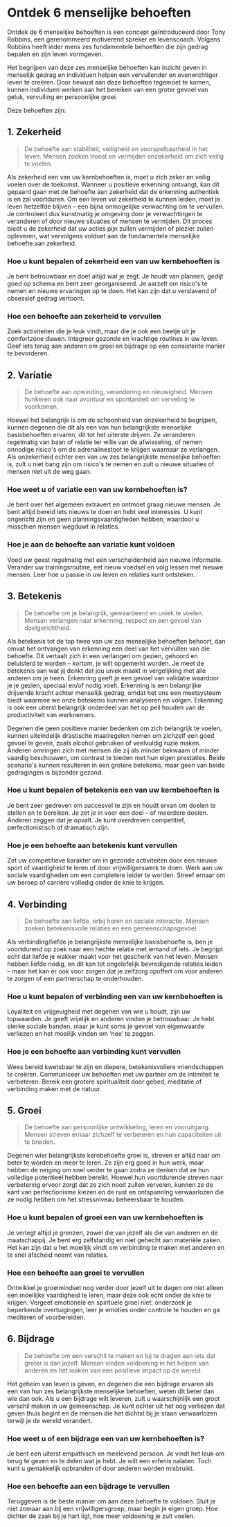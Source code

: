 # Ontdek 6 menselijke behoeften

Ontdek de 6 menselijke behoeften is een concept geïntroduceerd door Tony Robbins, een gerenommeerd motiverend spreker en levenscoach. Volgens Robbins heeft ieder mens zes fundamentele behoeften die zijn gedrag bepalen en zijn leven vormgeven.

Het begrijpen van deze zes menselijke behoeften kan inzicht geven in menselijk gedrag en individuen helpen een vervullender en evenwichtiger leven te creëren. Door bewust aan deze behoeften tegemoet te komen, kunnen individuen werken aan het bereiken van een groter gevoel van geluk, vervulling en persoonlijke groei.

Deze behoeften zijn:

## 1. Zekerheid

> De behoefte aan stabiliteit, veiligheid en voorspelbaarheid in het leven. Mensen zoeken troost en vermijden onzekerheid om zich veilig te voelen.

Als zekerheid een van uw kernbehoeften is, moet u zich zeker en veilig voelen over de toekomst. Wanneer u positieve erkenning ontvangt, kan dit gepaard gaan met de behoefte aan zekerheid dat de erkenning authentiek is en zal voortduren. Om een ​​leven vol zekerheid te kunnen leiden, moet je leven hetzelfde blijven – een bijna onmogelijke verwachting om te vervullen. Je controleert dus kunstmatig je omgeving door je verwachtingen te veranderen of door nieuwe situaties of mensen te vermijden. Dit proces biedt u de zekerheid dat uw acties pijn zullen vermijden of plezier zullen opleveren, wat vervolgens voldoet aan de fundamentele menselijke behoefte aan zekerheid.

### Hoe u kunt bepalen of zekerheid een van uw kernbehoeften is

Je bent betrouwbaar en doet altijd wat je zegt. Je houdt van plannen, gedijt goed op schema en bent zeer georganiseerd. Je aarzelt om risico's te nemen en nieuwe ervaringen op te doen. Het kan zijn dat u verslavend of obsessief gedrag vertoont.

### Hoe een behoefte aan zekerheid te vervullen

Zoek activiteiten die je leuk vindt, maar die je ook een beetje uit je comfortzone duwen. Integreer gezonde en krachtige routines in uw leven. Geef iets terug aan anderen om groei en bijdrage op een consistente manier te bevorderen.

## 2. Variatie

> De behoefte aan opwinding, verandering en nieuwigheid. Mensen hunkeren ook naar avontuur en spontaniteit om verveling te voorkomen.

Hoewel het belangrijk is om de schoonheid van onzekerheid te begrijpen, kunnen degenen die dit als een van hun belangrijkste menselijke basisbehoeften ervaren, dit tot het uiterste drijven. Ze veranderen regelmatig van baan of relatie ter wille van de afwisseling, of nemen onnodige risico's om de adrenalinestoot te krijgen waarnaar ze verlangen. Als onzekerheid echter een van uw zes belangrijkste menselijke behoeften is, zult u niet bang zijn om risico's te nemen en zult u nieuwe situaties of mensen niet uit de weg gaan.

### Hoe weet u of variatie een van uw kernbehoeften is?

Je bent over het algemeen extravert en ontmoet graag nieuwe mensen. Je bent altijd bereid iets nieuws te doen en hebt veel interesses. U kunt ongericht zijn en geen planningsvaardigheden hebben, waardoor u misschien mensen wegduwt in relaties.

### Hoe je aan de behoefte aan variatie kunt voldoen

Voed uw geest regelmatig met een verscheidenheid aan nieuwe informatie. Verander uw trainingsroutine, eet nieuw voedsel en volg lessen met nieuwe mensen. Leer hoe u passie in uw leven en relaties kunt ontsteken.

## 3. Betekenis

> De behoefte om je belangrijk, gewaardeerd en uniek te voelen. Mensen verlangen naar erkenning, respect en een gevoel van doelgerichtheid.

Als betekenis tot de top twee van uw zes menselijke behoeften behoort, dan omvat het ontvangen van erkenning een deel van het vervullen van die behoefte. Dit vertaalt zich in een verlangen om gezien, gehoord en beluisterd te worden – kortom, je wilt opgemerkt worden. Je meet de betekenis aan wat jij denkt dat jou uniek maakt in vergelijking met alle anderen om je heen. Erkenning geeft je een gevoel van validatie waardoor je je gezien, speciaal en/of nodig voelt. Erkenning is een belangrijke drijvende kracht achter menselijk gedrag, omdat het ons een meetsysteem biedt waarmee we onze betekenis kunnen analyseren en volgen. Erkenning is ook een uiterst belangrijk onderdeel van het op peil houden van de productiviteit van werknemers.

Degenen die geen positieve manier bedenken om zich belangrijk te voelen, kunnen uiteindelijk drastische maatregelen nemen om zichzelf een goed gevoel te geven, zoals alcohol gebruiken of veelvuldig ruzie maken. Anderen omringen zich met mensen die zij als minder bekwaam of minder vaardig beschouwen, om contrast te bieden met hun eigen prestaties. Beide scenario's kunnen resulteren in een grotere betekenis, maar geen van beide gedragingen is bijzonder gezond.

### Hoe u kunt bepalen of betekenis een van uw kernbehoeften is

Je bent zeer gedreven om succesvol te zijn en houdt ervan om doelen te stellen en te bereiken. Je zet je in voor een doel – of meerdere doelen. Anderen zeggen dat je opvalt. Je kunt overdreven competitief, perfectionistisch of dramatisch zijn.

### Hoe je een behoefte aan betekenis kunt vervullen

Zet uw competitieve karakter om in gezonde activiteiten door een nieuwe sport of vaardigheid te leren of door vrijwilligerswerk te doen. Werk aan uw sociale vaardigheden om een ​​completere leider te worden. Streef ernaar om uw beroep of carrière volledig onder de knie te krijgen.

## 4. Verbinding

> De behoefte aan liefde, erbij horen en sociale interactie. Mensen zoeken betekenisvolle relaties en een gemeenschapsgevoel.

Als verbinding/liefde je belangrijkste menselijke basisbehoefte is, ben je voortdurend op zoek naar een hechte relatie met iemand of iets. Je begrijpt echt dat liefde je wakker maakt voor het geschenk van het leven. Mensen hebben liefde nodig, en dit kan tot ongelofelijk bevredigende relaties leiden – maar het kan er ook voor zorgen dat je zelfzorg opoffert om voor anderen te zorgen of een partnerschap te onderhouden.

### Hoe u kunt bepalen of verbinding een van uw kernbehoeften is

Loyaliteit en vrijgevigheid met degenen van wie u houdt, zijn uw topwaarden. Je geeft vrijelijk en anderen vinden je betrouwbaar. Je hebt sterke sociale banden, maar je kunt soms je gevoel van eigenwaarde verliezen en het moeilijk vinden om ‘nee’ te zeggen.

### Hoe je een behoefte aan verbinding kunt vervullen

Wees bereid kwetsbaar te zijn en diepere, betekenisvollere vriendschappen te creëren. Communiceer uw behoeften met uw partner om de intimiteit te verbeteren. Bereik een grotere spiritualiteit door gebed, meditatie of verbinding maken met de natuur.

## 5. Groei

> De behoefte aan persoonlijke ontwikkeling, leren en vooruitgang. Mensen streven ernaar zichzelf te verbeteren en hun capaciteiten uit te breiden.

Degenen wier belangrijkste kernbehoefte groei is, streven er altijd naar om beter te worden en meer te leren. Ze zijn erg goed in hun werk, maar hebben de neiging om snel verder te gaan zodra ze denken dat ze hun volledige potentieel hebben bereikt. Hoewel hun voortdurende streven naar verbetering ervoor zorgt dat ze zich nooit zullen vervelen, kunnen ze de kant van perfectionisme kiezen en de rust en ontspanning verwaarlozen die ze nodig hebben om het stressniveau beheersbaar te houden.

### Hoe u kunt bepalen of groei een van uw kernbehoeften is

Je verlegt altijd je grenzen, zowel die van jezelf als die van anderen en de maatschappij. Je bent erg zelfstandig en niet gehecht aan materiële zaken. Het kan zijn dat u het moeilijk vindt om verbinding te maken met anderen en te snel afscheid neemt van relaties.

### Hoe een behoefte aan groei te vervullen

Ontwikkel je groeimindset nog verder door jezelf uit te dagen om niet alleen een moeilijke vaardigheid te leren, maar deze ook echt onder de knie te krijgen. Vergeet emotionele en spirituele groei niet: onderzoek je beperkende overtuigingen, leer je emoties onder controle te houden en ga mediteren of voorbereiden.

## 6. Bijdrage

> De behoefte om een ​​verschil te maken en bij te dragen aan iets dat groter is dan jezelf. Mensen vinden voldoening in het helpen van anderen en het maken van een positieve impact op de wereld.

Het geheim van leven is geven, en degenen die een bijdrage ervaren als een van hun zes belangrijkste menselijke behoeften, weten dit beter dan wie dan ook. Als u een bijdrage wilt leveren, zult u waarschijnlijk een groot verschil maken in uw gemeenschap. Je kunt echter uit het oog verliezen dat geven thuis begint en de mensen die het dichtst bij je staan ​​verwaarlozen terwijl je de wereld verandert.

### Hoe weet u of een bijdrage een van uw kernbehoeften is?

Je bent een uiterst empathisch en meelevend persoon. Je vindt het leuk om terug te geven en te delen wat je hebt. Je wilt een erfenis nalaten. Toch kunt u gemakkelijk opbranden of door anderen worden misbruikt.

### Hoe een behoefte aan een bijdrage te vervullen

Teruggeven is de beste manier om aan deze behoefte te voldoen. Sluit je niet zomaar aan bij een vrijwilligersgroep, maar begin je eigen groep. Hoe dichter de zaak bij je hart ligt, hoe meer voldoening je zult voelen.